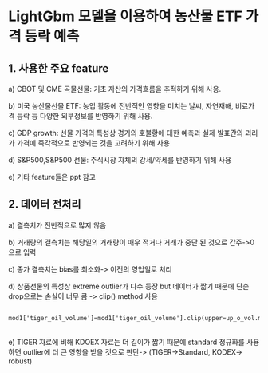 # LightGbm 모델을 이용하여 농산물 ETF 가격 등락 예측

## 1. 사용한 주요 feature

a) CBOT 및 CME 곡물선물: 기초 자산의 가격흐름을 추적하기 위해 사용.

b) 미국 농산물선물 ETF: 농업 활동에 전반적인 영향을 미치는 날씨, 자연재해, 비료가격 등락 등 다양한 외부정보를 반영하기 위해 사용.

c) GDP growth: 선물 가격의 특성상 경기의 호불황에 대한 예측과 실제 발표간의 괴리가 가격에 즉각적으로 반영되는 것을 고려하기 위해 사용

d) S&P500,S&P500 선물: 주식시장 자체의 강세/약세를 반영하기 위해 사용

e) 기타 feature들은 ppt 참고

## 2. 데이터 전처리

a) 결측치가 전반적으로 많지 않음 

b) 거래량의 결측치는 해당일의 거래량이 매우 적거나 거래가 중단 된 것으로 간주->0으로 입력

c) 종가 결측치는 bias를 최소화-> 이전의 영업일로 처리

d) 상품선물의 특성상 extreme outlier가 다수 등장 but 데이터가 짧기 때문에 단순 drop으로는 손실이 너무 큼 -> clip() method 사용

<pre>
<code>
mod1['tiger_oil_volume']=mod1['tiger_oil_volume'].clip(upper=up_o_vol.max())
</code>
</pre>

e) TIGER 자료에 비해 KDOEX 자료는 더 길이가 짧기 때문에 standard 정규화를 사용하면 outlier에 더 큰 영향을 받을 것으로 판단-> (TIGER->Standard, KODEX-> robust)